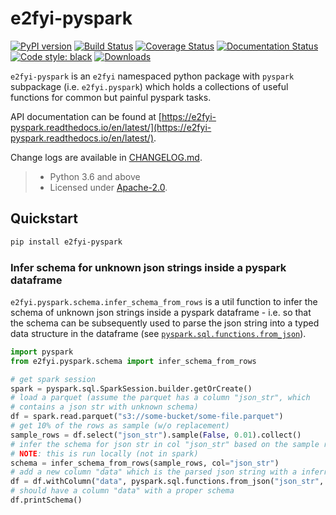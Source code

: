 # e2fyi-pyspark

[![PyPI version](https://badge.fury.io/py/e2fyi-pyspark.svg)](https://badge.fury.io/py/e2fyi-pyspark)
[![Build Status](https://travis-ci.org/e2fyi/pyspark-utils.svg?branch=master)](https://travis-ci.org/e2fyi/pyspark-utils)
[![Coverage Status](https://coveralls.io/repos/github/e2fyi/pyspark-utils/badge.svg?branch=master)](https://coveralls.io/github/e2fyi/pyspark-utils?branch=master)
[![Documentation Status](https://readthedocs.org/projects/e2fyi-pyspark/badge/?version=latest)](https://e2fyi-pyspark.readthedocs.io/en/latest/?badge=latest)
[![Code style: black](https://img.shields.io/badge/code%20style-black-000000.svg)](https://github.com/psf/black)
[![Downloads](https://pepy.tech/badge/e2fyi-pyspark)](https://pepy.tech/project/e2fyi-pyspark)

`e2fyi-pyspark` is an `e2fyi` namespaced python package with `pyspark` subpackage
(i.e. `e2fyi.pyspark`) which holds a collections of useful functions for common
but painful pyspark tasks.

API documentation can be found at [https://e2fyi-pyspark.readthedocs.io/en/latest/](https://e2fyi-pyspark.readthedocs.io/en/latest/).

Change logs are available in [CHANGELOG.md](./CHANGELOG.md).

> - Python 3.6 and above
> - Licensed under [Apache-2.0](./LICENSE).

## Quickstart

```bash
pip install e2fyi-pyspark
```

### Infer schema for unknown json strings inside a pyspark dataframe

`e2fyi.pyspark.schema.infer_schema_from_rows` is a util function to infer the
schema of unknown json strings inside a pyspark dataframe - i.e. so that the
schema can be subsequently used to parse the json string into a typed data
structure in the dataframe
(see [`pyspark.sql.functions.from_json`](https://spark.apache.org/docs/latest/api/python/pyspark.sql.html#pyspark.sql.functions.from_json)).

```py
import pyspark
from e2fyi.pyspark.schema import infer_schema_from_rows

# get spark session
spark = pyspark.sql.SparkSession.builder.getOrCreate()
# load a parquet (assume the parquet has a column "json_str", which
# contains a json str with unknown schema)
df = spark.read.parquet("s3://some-bucket/some-file.parquet")
# get 10% of the rows as sample (w/o replacement)
sample_rows = df.select("json_str").sample(False, 0.01).collect()
# infer the schema for json str in col "json_str" based on the sample rows
# NOTE: this is run locally (not in spark)
schema = infer_schema_from_rows(sample_rows, col="json_str")
# add a new column "data" which is the parsed json string with a inferred schema
df = df.withColumn("data", pyspark.sql.functions.from_json("json_str", schema))
# should have a column "data" with a proper schema
df.printSchema()
```
